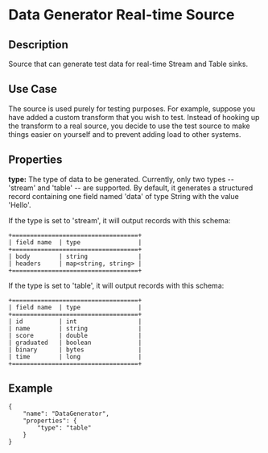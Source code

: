 # Data Generator Real-time Source

Description
-----------

Source that can generate test data for real-time Stream and Table sinks.

Use Case
--------

The source is used purely for testing purposes. For example, suppose you have added a
custom transform that you wish to test. Instead of hooking up the transform to a real
source, you decide to use the test source to make things easier on yourself and to
prevent adding load to other systems.

Properties
----------

**type:** The type of data to be generated. Currently, only two types -- 'stream' and
'table' -- are supported. By default, it generates a structured record containing one
field named 'data' of type String with the value 'Hello'.

If the type is set to 'stream', it will output records with this schema:

    +===================================+
    | field name  | type                |
    +===================================+
    | body        | string              |
    | headers     | map<string, string> |
    +===================================+

If the type is set to 'table', it will output records with this schema:

    +===================================+
    | field name  | type                |
    +===================================+
    | id          | int                 |
    | name        | string              |
    | score       | double              |
    | graduated   | boolean             |
    | binary      | bytes               |
    | time        | long                |
    +===================================+

Example
-------

    {
        "name": "DataGenerator",
        "properties": {
            "type": "table"
        }
    }
